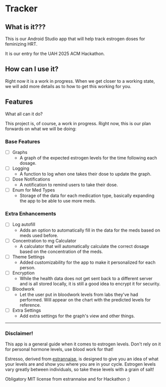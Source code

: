 # Tracker

## What is it???
This is our Android Studio app that will help track estrogen doses for feminizing HRT.

It is our entry for the UAH 2025 ACM Hackathon.

## How can I use it?
Right now it is a work in progress.
When we get closer to a working state, we will add more details as to how to get this working for you.

## Features
What all can it do? 

This project is, of course, a work in progress. 
Right now, this is our plan forwards on what we will be doing:

### Base Features
- [ ] Graphs
  - A graph of the expected estrogen levels for the time following each dosage.
- [ ] Logging
  - A function to log when one takes their dose to update the graph.
- [ ] Dose Notifications
  - A notification to remind users to take their dose.
- [ ] Enum for Med Types
  - Storage of the data for each medication type, basically expanding the app to be able to use more meds.

### Extra Enhancements
- [ ] Log autofill
  - Adds an option to automatically fill in the data for the meds based on meds used before.
- [ ] Concentration to mg Calculator
  - A calculator that will automatically calculate the correct dosage based on the concentration of the meds.
- [ ] Theme Settings
  - Added customizability for the app to make it personalized for each person.
- [ ] Encryption
  - While the health data does not get sent back to a different server and is all stored locally, it is still a good idea to encrypt it for security.
- [ ] Bloodwork
  - Let the user put in bloodwork levels from labs they've had performed. Will appear on the chart with the predicted levels for reference.
- [ ] Extra Settings
  - Add extra settings for the graph's view and other things.

---
### Disclaimer!
This app is a general guide when it comes to estrogen levels. Don't rely on it for personal hormone levels, use blood work for that!

Estresso, derived from [estrannaise](https://estrannai.se/), is designed to give you an idea of what your levels are and show you where you are in your cycle. Estrogen levels vary greatly between individuals, so take these levels with a grain of salt!

Obligatory MIT license from estrannaise and for Hackathon :)

